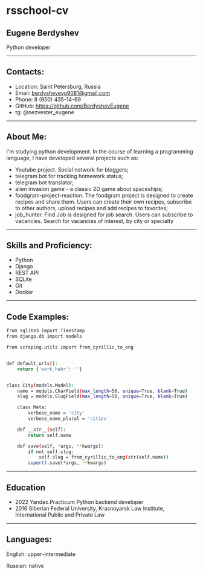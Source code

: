 # rsschool-cv
## Eugene Berdyshev
Python developer
____

## Contacts:
- Location: Saint Petersburg, Russia
- Email: berdyshevevg9081@gmail.com
- Phone: 8 (950) 435-14-69
- GitHub: https://github.com/BerdyshevEugene
- tg: @nezvester_eugene
____
## About Me:
I'm studying python development. In the course of learning a programming language, I have developed several projects such as:
- Youtube project. Social network for bloggers;
- telegram bot for tracking homework status;
- telegram bot translator;
- alien invasion game - a classic 2D game about spaceships;
- foodgram-project-reaction. The foodgram project is designed to create recipes and share them. Users can create their own recipes, subscribe to other authors, upload recipes and add recipes to favorites;
- job_hunter. Find Job is designed for job search. Users can subscribe to vacancies. Search for vacancies of interest, by city or specialty
____
## Skills and Proficiency:
- Python
- Django
- REST API
- SQLite
- Git
- Docker
---
## Code Examples:
```sh
from sqlite3 import Timestamp
from django.db import models

from scraping.utils import from_cyrillic_to_eng


def default_urls():
    return {'work_habr': ''}


class City(models.Model):
    name = models.CharField(max_length=50, unique=True, blank=True)
    slug = models.SlugField(max_length=50, unique=True, blank=True)

    class Meta:
        verbose_name = 'city'
        verbose_name_plural = 'cities'

    def __str__(self):
        return self.name

    def save(self, *args, **kwargs):
        if not self.slug:
            self.slug = from_cyrillic_to_eng(str(self.name))
        super().save(*args, **kwargs)
```
____
## Education
- 2022
Yandex.Practicum
Python backend developer
- 2016
Siberian Federal University, Krasnoyarsk
Law Institute, International Public and Private Law
____
## Languages:
English: upper-intermediate

Russian: native
